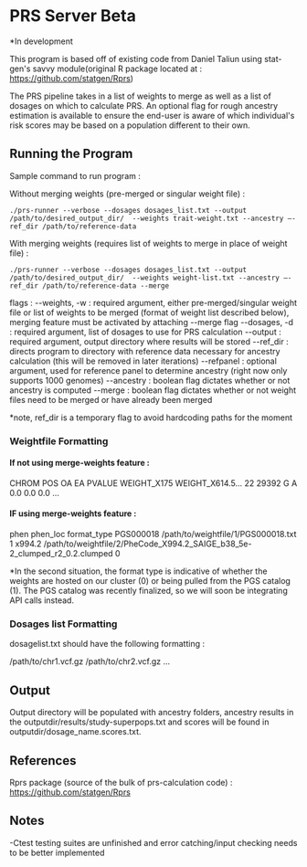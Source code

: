 # PRS Server Beta

*In development

This program is based off of existing code from Daniel Taliun using stat-gen's savvy module(original R package located at : https://github.com/statgen/Rprs)

The PRS pipeline takes in a list of weights to merge as well as a list of dosages on which to calculate PRS. An optional flag for rough ancestry estimation is available to ensure the end-user is aware of which individual's risk scores may be based on a population different to their own. 

## Running the Program

Sample command to run program : 

Without merging weights (pre-merged or singular weight file) : 

    ./prs-runner --verbose --dosages dosages_list.txt --output /path/to/desired_output_dir/  --weights trait-weight.txt --ancestry —-ref_dir /path/to/reference-data

With merging weights (requires list of weights to merge in place of weight file) : 

    ./prs-runner --verbose --dosages dosages_list.txt --output /path/to/desired_output_dir/  --weights weight-list.txt --ancestry —-ref_dir /path/to/reference-data --merge

flags : 
    --weights, -w : required argument, either pre-merged/singular weight file or list of weights to be merged (format of weight list described below), merging feature must be activated by attaching --merge flag 
    --dosages, -d : required argument, list of dosages to use for PRS calculation
    --output : required argument, output directory where results will be stored 
    --ref_dir : directs program to directory with reference data necessary for ancestry calculation (this will be removed in later iterations)
    --refpanel : optional argument, used for reference panel to determine ancestry (right now only supports 1000 genomes)
    --ancestry : boolean flag dictates whether or not ancestry is computed
    --merge : boolean flag dictates whether or not weight files need to be merged or have already been merged

*note, ref_dir is a temporary flag to avoid hardcoding paths for the moment 

### Weightfile Formatting

#### If not using merge-weights feature : 
CHROM	POS	OA	EA	PVALUE	WEIGHT_X175	WEIGHT_X614.5...
22	29392	G	A 	0.0	0.0	0.0 ...

#### IF using merge-weights feature : 
phen    phen_loc        format_type
PGS000018       /path/to/weightfile/1/PGS000018.txt  1
x994.2  /path/to/weightfile/2/PheCode_X994.2_SAIGE_b38_5e-2_clumped_r2_0.2.clumped 0

*In the second situation,  the format type is indicative of whether the weights are hosted on our cluster (0) or being pulled from the PGS catalog (1). The PGS catalog was recently finalized, so we will soon be integrating API calls instead. 

### Dosages list Formatting

dosagelist.txt should have the following formatting : 

/path/to/chr1.vcf.gz 
/path/to/chr2.vcf.gz
...

## Output
 
Output directory will be populated with ancestry folders, ancestry results in the outputdir/results/study-superpops.txt and scores will be found in outputdir/dosage_name.scores.txt. 

## References 

Rprs package (source of the bulk of prs-calculation code) : https://github.com/statgen/Rprs

## Notes 

-Ctest testing suites are unfinished and error catching/input checking needs to be better implemented

